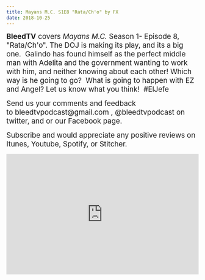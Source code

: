 ```yaml
---
title: Mayans M.C. S1E8 "Rata/Ch'o" by FX
date: 2018-10-25
---
```


<p><span style="font-size:14pt;"><strong>BleedTV</strong> covers <em>Mayans M.C.</em> Season 1- Episode 8, "Rata/Ch'o". The DOJ is making its play, and its a big one.  Galindo has found himself as the perfect middle man with Adelita and the government wanting to work with him, and neither knowing about each other! Which way is he going to go?  What is going to happen with EZ and Angel? Let us know what you think!  #ElJefe</span></p>
<p><span style="font-size:14pt;">Send us your comments and feedback to bleedtvpodcast@gmail.com , @bleedtvpodcast on twitter, and or our Facebook page. </span></p>
<p><span style="font-size:14pt;">Subscribe and would appreciate any positive reviews on Itunes, Youtube, Spotify, or Stitcher.</span></p>

<iframe src="https://www.podbean.com/media/player/9f84n-9d56d4?from=site&vjs=1&skin=1&fonts=Helvetica&auto=0&download=1" height="315" width="100%" frameborder="0" scrolling="no" data-name="pb-iframe-player"></iframe>